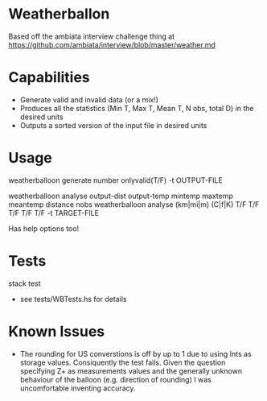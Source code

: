 # Weatherballon
Based off the ambiata interview challenge thing at https://github.com/ambiata/interview/blob/master/weather.md

# Capabilities
- Generate valid and invalid data (or a mix!)
- Produces all the statistics (Min T, Max T, Mean T, N obs, total D) in the desired units
- Outputs a sorted version of the input file in desired units

# Usage
weatherballoon generate number onlyvalid(T/F) -t OUTPUT-FILE

weatherballoon analyse output-dist output-temp mintemp maxtemp meantemp distance nobs
weatherballoon analyse (km|mi|m) (C|f|K) T/F T/F T/F T/F T/F -t TARGET-FILE

Has help options too!

# Tests
stack test
- see tests/WBTests.hs for details

# Known Issues
- The rounding for US converstions is off by up to 1 due to using Ints as storage values. Consiquently the test fails. Given the question specifying Z+ as measurements values and the generally unknown behaviour of the balloon (e.g. direction of rounding) I was uncomfortable inventing accuracy.

